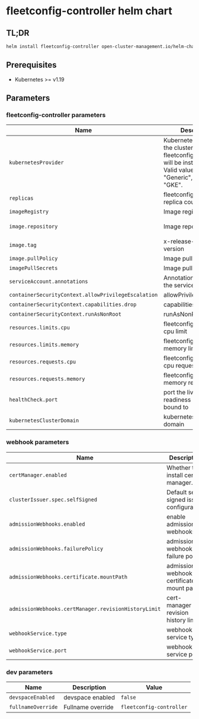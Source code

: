 # fleetconfig-controller helm chart

## TL;DR

```bash
helm install fleetconfig-controller open-cluster-management.io/helm-charts/fleetconfig-controller -n fleetconfig-system --create-namespace
```

## Prerequisites

- Kubernetes >= v1.19
  
## Parameters

### fleetconfig-controller parameters

| Name                                                | Description                                                                                                                    | Value                                                    |
| --------------------------------------------------- | ------------------------------------------------------------------------------------------------------------------------------ | -------------------------------------------------------- |
| `kubernetesProvider`                                | Kubernetes provider of the cluster that fleetconfig-controller will be installed on. Valid values are "Generic", "EKS", "GKE". | `Generic`                                                |
| `replicas`                                          | fleetconfig-controller replica count                                                                                           | `1`                                                      |
| `imageRegistry`                                     | Image registry                                                                                                                 | `""`                                                     |
| `image.repository`                                  | Image repository                                                                                                               | `quay.io/open-cluster-management/fleetconfig-controller` |
| `image.tag`                                         | x-release-please-version                                                                                                       | `v0.0.1`                                                 |
| `image.pullPolicy`                                  | Image pull policy                                                                                                              | `IfNotPresent`                                           |
| `imagePullSecrets`                                  | Image pull secrets                                                                                                             | `[]`                                                     |
| `serviceAccount.annotations`                        | Annotations to add to the service account                                                                                      | `{}`                                                     |
| `containerSecurityContext.allowPrivilegeEscalation` | allowPrivilegeEscalation                                                                                                       | `false`                                                  |
| `containerSecurityContext.capabilities.drop`        | capabilities to drop                                                                                                           | `["ALL"]`                                                |
| `containerSecurityContext.runAsNonRoot`             | runAsNonRoot                                                                                                                   | `true`                                                   |
| `resources.limits.cpu`                              | fleetconfig controller's cpu limit                                                                                             | `500m`                                                   |
| `resources.limits.memory`                           | fleetconfig controller's memory limit                                                                                          | `256Mi`                                                  |
| `resources.requests.cpu`                            | fleetconfig controller's cpu request                                                                                           | `100m`                                                   |
| `resources.requests.memory`                         | fleetconfig controller's memory request                                                                                        | `256Mi`                                                  |
| `healthCheck.port`                                  | port the liveness & readiness probes are bound to                                                                              | `9440`                                                   |
| `kubernetesClusterDomain`                           | kubernetes cluster domain                                                                                                      | `cluster.local`                                          |

### webhook parameters

| Name                                                 | Description                               | Value                    |
| ---------------------------------------------------- | ----------------------------------------- | ------------------------ |
| `certManager.enabled`                                | Whether to install cert-manager.          | `true`                   |
| `clusterIssuer.spec.selfSigned`                      | Default self-signed issuer configuration. | `{}`                     |
| `admissionWebhooks.enabled`                          | enable admission webhooks                 | `true`                   |
| `admissionWebhooks.failurePolicy`                    | admission webhook failure policy          | `Fail`                   |
| `admissionWebhooks.certificate.mountPath`            | admission webhook certificate mount path  | `/etc/k8s-webhook-certs` |
| `admissionWebhooks.certManager.revisionHistoryLimit` | cert-manager revision history limit       | `3`                      |
| `webhookService.type`                                | webhook service type                      | `ClusterIP`              |
| `webhookService.port`                                | webhook service port                      | `9443`                   |

### dev parameters

| Name               | Description       | Value                    |
| ------------------ | ----------------- | ------------------------ |
| `devspaceEnabled`  | devspace enabled  | `false`                  |
| `fullnameOverride` | Fullname override | `fleetconfig-controller` |
